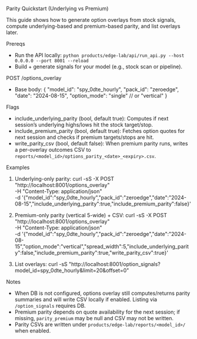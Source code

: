 Parity Quickstart (Underlying vs Premium)

This guide shows how to generate option overlays from stock signals, compute underlying-based and premium-based parity, and list overlays later.

Prereqs
- Run the API locally: `python products/edge-lab/api/run_api.py --host 0.0.0.0 --port 8001 --reload`
- Build + generate signals for your model (e.g., stock scan or pipeline).

POST /options_overlay
- Base body:
  {
    "model_id": "spy_0dte_hourly",
    "pack_id": "zeroedge",
    "date": "2024-08-15",
    "option_mode": "single"  // or "vertical"
  }

Flags
- include_underlying_parity (bool, default true):
  Computes if next session’s underlying highs/lows hit the stock target/stop.
- include_premium_parity (bool, default true):
  Fetches option quotes for next session and checks if premium targets/stops are hit.
- write_parity_csv (bool, default false):
  When premium parity runs, writes a per-overlay outcomes CSV to `reports/<model_id>/options_parity_<date>_<expiry>.csv`.

Examples
1) Underlying-only parity:
  curl -sS -X POST "http://localhost:8001/options_overlay" \
    -H "Content-Type: application/json" \
    -d '{"model_id":"spy_0dte_hourly","pack_id":"zeroedge","date":"2024-08-15","include_underlying_parity":true,"include_premium_parity":false}'

2) Premium-only parity (vertical 5-wide) + CSV:
  curl -sS -X POST "http://localhost:8001/options_overlay" \
    -H "Content-Type: application/json" \
    -d '{"model_id":"spy_0dte_hourly","pack_id":"zeroedge","date":"2024-08-15","option_mode":"vertical","spread_width":5,"include_underlying_parity":false,"include_premium_parity":true,"write_parity_csv":true}'

3) List overlays:
  curl -sS "http://localhost:8001/option_signals?model_id=spy_0dte_hourly&limit=20&offset=0"

Notes
- When DB is not configured, options overlay still computes/returns parity summaries and will write CSV locally if enabled. Listing via `/option_signals` requires DB.
- Premium parity depends on quote availability for the next session; if missing, `parity_premium` may be null and CSV may not be written.
- Parity CSVs are written under `products/edge-lab/reports/<model_id>/` when enabled.
